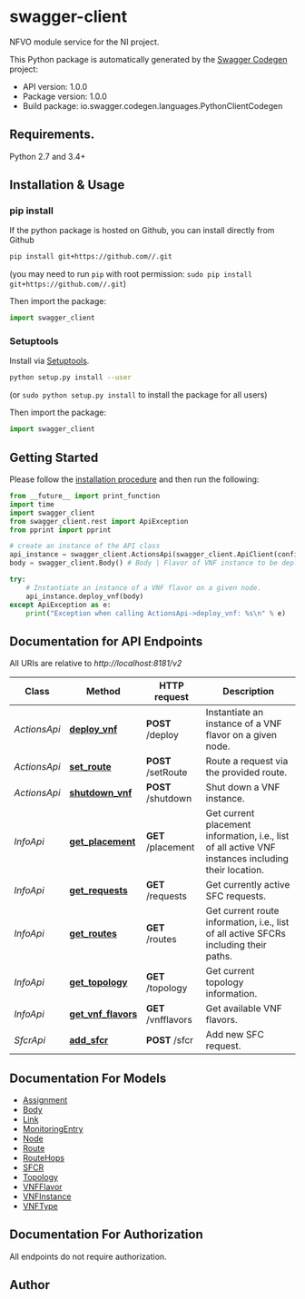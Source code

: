 # swagger-client
NFVO module service for the NI project.

This Python package is automatically generated by the [Swagger Codegen](https://github.com/swagger-api/swagger-codegen) project:

- API version: 1.0.0
- Package version: 1.0.0
- Build package: io.swagger.codegen.languages.PythonClientCodegen

## Requirements.

Python 2.7 and 3.4+

## Installation & Usage
### pip install

If the python package is hosted on Github, you can install directly from Github

```sh
pip install git+https://github.com//.git
```
(you may need to run `pip` with root permission: `sudo pip install git+https://github.com//.git`)

Then import the package:
```python
import swagger_client 
```

### Setuptools

Install via [Setuptools](http://pypi.python.org/pypi/setuptools).

```sh
python setup.py install --user
```
(or `sudo python setup.py install` to install the package for all users)

Then import the package:
```python
import swagger_client
```

## Getting Started

Please follow the [installation procedure](#installation--usage) and then run the following:

```python
from __future__ import print_function
import time
import swagger_client
from swagger_client.rest import ApiException
from pprint import pprint

# create an instance of the API class
api_instance = swagger_client.ActionsApi(swagger_client.ApiClient(configuration))
body = swagger_client.Body() # Body | Flavor of VNF instance to be deployed as well as the target node.

try:
    # Instantiate an instance of a VNF flavor on a given node.
    api_instance.deploy_vnf(body)
except ApiException as e:
    print("Exception when calling ActionsApi->deploy_vnf: %s\n" % e)

```

## Documentation for API Endpoints

All URIs are relative to *http://localhost:8181/v2*

Class | Method | HTTP request | Description
------------ | ------------- | ------------- | -------------
*ActionsApi* | [**deploy_vnf**](docs/ActionsApi.md#deploy_vnf) | **POST** /deploy | Instantiate an instance of a VNF flavor on a given node.
*ActionsApi* | [**set_route**](docs/ActionsApi.md#set_route) | **POST** /setRoute | Route a request via the provided route.
*ActionsApi* | [**shutdown_vnf**](docs/ActionsApi.md#shutdown_vnf) | **POST** /shutdown | Shut down a VNF instance.
*InfoApi* | [**get_placement**](docs/InfoApi.md#get_placement) | **GET** /placement | Get current placement information, i.e., list of all active VNF instances including their location.
*InfoApi* | [**get_requests**](docs/InfoApi.md#get_requests) | **GET** /requests | Get currently active SFC requests.
*InfoApi* | [**get_routes**](docs/InfoApi.md#get_routes) | **GET** /routes | Get current route information, i.e., list of all active SFCRs including their paths.
*InfoApi* | [**get_topology**](docs/InfoApi.md#get_topology) | **GET** /topology | Get current topology information.
*InfoApi* | [**get_vnf_flavors**](docs/InfoApi.md#get_vnf_flavors) | **GET** /vnfflavors | Get available VNF flavors.
*SfcrApi* | [**add_sfcr**](docs/SfcrApi.md#add_sfcr) | **POST** /sfcr | Add new SFC request.


## Documentation For Models

 - [Assignment](docs/Assignment.md)
 - [Body](docs/Body.md)
 - [Link](docs/Link.md)
 - [MonitoringEntry](docs/MonitoringEntry.md)
 - [Node](docs/Node.md)
 - [Route](docs/Route.md)
 - [RouteHops](docs/RouteHops.md)
 - [SFCR](docs/SFCR.md)
 - [Topology](docs/Topology.md)
 - [VNFFlavor](docs/VNFFlavor.md)
 - [VNFInstance](docs/VNFInstance.md)
 - [VNFType](docs/VNFType.md)


## Documentation For Authorization

 All endpoints do not require authorization.


## Author



